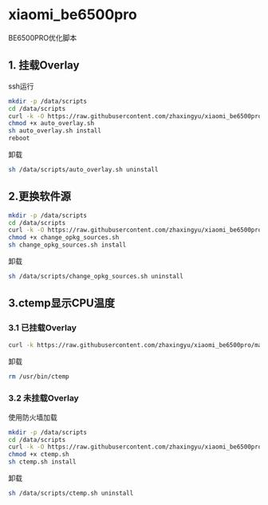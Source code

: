 # xiaomi_be6500pro
BE6500PRO优化脚本

## 1.  挂载Overlay
ssh运行
```bash
mkdir -p /data/scripts
cd /data/scripts
curl -k -O https://raw.githubusercontent.com/zhaxingyu/xiaomi_be6500pro/main/auto_overlay.sh
chmod +x auto_overlay.sh
sh auto_overlay.sh install
reboot
```
卸载
```bash
sh /data/scripts/auto_overlay.sh uninstall
```
##  2.更换软件源
```bash
mkdir -p /data/scripts
cd /data/scripts
curl -k -O https://raw.githubusercontent.com/zhaxingyu/xiaomi_be6500pro/main/change_opkg_sources.sh
chmod +x change_opkg_sources.sh
sh change_opkg_sources.sh install
```
卸载
```bash
sh /data/scripts/change_opkg_sources.sh uninstall
```
##  3.ctemp显示CPU温度
###  3.1 已挂载Overlay
```bash
curl -k https://raw.githubusercontent.com/zhaxingyu/xiaomi_be6500pro/main/ctemp_overlaybase.sh | sh
```
卸载
```bash
rm /usr/bin/ctemp
```
###  3.2 未挂载Overlay
使用防火墙加载
```bash
mkdir -p /data/scripts
cd /data/scripts
curl -k -O https://raw.githubusercontent.com/zhaxingyu/xiaomi_be6500pro/main/ctemp.sh
chmod +x ctemp.sh
sh ctemp.sh install
```
卸载
```bash
sh /data/scripts/ctemp.sh uninstall
```
